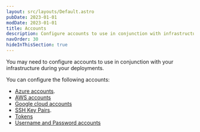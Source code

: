 ```yaml
---
layout: src/layouts/Default.astro
pubDate: 2023-01-01
modDate: 2023-01-01
title: Accounts
description: Configure accounts to use in conjunction with infrastructure during your deployments.
navOrder: 30
hideInThisSection: true
---
```


You may need to configure accounts to use in conjunction with your infrastructure during your deployments.

You can configure the following accounts:

- [Azure accounts](/docs/infrastructure/accounts/azure/).
- [AWS accounts](/docs/infrastructure/accounts/aws/)
- [Google cloud accounts](/docs/infrastructure/accounts/google-cloud/)
- [SSH Key Pairs](/docs/infrastructure/accounts/ssh-key-pair/).
- [Tokens](/docs/infrastructure/accounts/tokens/)
- [Username and Password accounts](/docs/infrastructure/accounts/username-and-password/)
